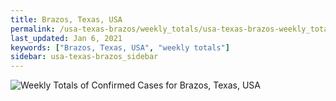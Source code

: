 ```yaml
---
title: Brazos, Texas, USA
permalink: /usa-texas-brazos/weekly_totals/usa-texas-brazos-weekly_totals.html
last_updated: Jan 6, 2021
keywords: ["Brazos, Texas, USA", "weekly totals"]
sidebar: usa-texas-brazos_sidebar
---
```


![Weekly Totals of Confirmed Cases for Brazos, Texas, USA](/covid_tracker/images/graphs/usa-texas-brazos-weekly_totals_graph.png)

